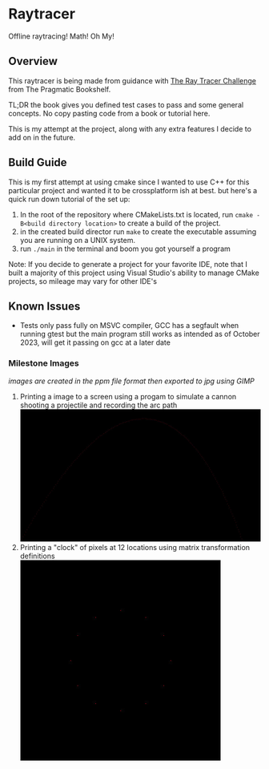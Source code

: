 # Raytracer
Offline raytracing! Math! Oh My!

## Overview
This raytracer is being made from guidance with [The Ray Tracer Challenge](https://pragprog.com/titles/jbtracer/the-ray-tracer-challenge/)
from The Pragmatic Bookshelf. 

TL;DR the book gives you defined test cases to pass and some general concepts. No copy pasting code from a book or tutorial here.

This is my attempt at the project, along with any extra features I decide to add on in the future.

## Build Guide
This is my first attempt at using cmake since I wanted to use C++ for this particular project and wanted it to be crossplatform ish at best. but here's a quick run down tutorial of the set up:<br>
1. In the root of the repository where CMakeLists.txt is located, run `cmake -B<build directory location>` to create a build of the project. 
2. in the created build director run `make` to create the executable assuming you are running on a UNIX system. 
3. run `./main` in the terminal and boom you got yourself a program

Note: If you decide to generate a project for your favorite IDE, note that I built a majority of this project using Visual Studio's ability to manage CMake projects, so mileage may vary for other IDE's

## Known Issues

* Tests only pass fully on MSVC compiler, GCC has a segfault when running gtest but the main program still works as intended as of October 2023, will get it passing on gcc at a later date


### Milestone Images
_images are created in the ppm file format then exported to jpg using GIMP_
1) Printing a image to a screen using a progam to simulate a cannon shooting a projectile and recording the arc path
![a black background with red pixels creaing a line in a arc shape](/images/canon.jpg/ "")
2) Printing a "clock" of pixels at 12 locations using matrix transformation definitions<br/>
![a black background with red pixels spaced out radially at each hour of a clockface](images/Clock.jpg "")